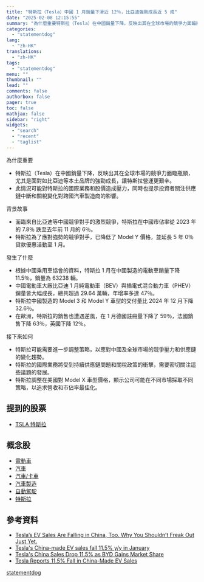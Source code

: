 ```yaml
---
title: "特斯拉（Tesla）中國 1 月銷量下滑近 12％，比亞迪強勢成長近 5 成"
date: "2025-02-08 12:15:55"
summary: "為什麼重要特斯拉（Tesla）在中國銷量下降，反映出其在全球市場的競爭力面臨瓶頸，尤其是面..."
categories:
  - "statementdog"
lang:
  - "zh-HK"
translations:
  - "zh-HK"
tags:
  - "statementdog"
menu: ""
thumbnail: ""
lead: ""
comments: false
authorbox: false
pager: true
toc: false
mathjax: false
sidebar: "right"
widgets:
  - "search"
  - "recent"
  - "taglist"
---
```


為什麼重要

* 特斯拉（Tesla）在中國銷量下降，反映出其在全球市場的競爭力面臨瓶頸，尤其是面對如比亞迪等本土品牌的強勁成長，讓特斯拉營運更艱辛。
* 此情況可能對特斯拉的國際業務和股價造成壓力，同時也提示投資者關注供應鏈中斷和關稅變化對跨國汽車製造商的影響。

背景故事

* 面臨來自比亞迪等中國競爭對手的激烈競爭，特斯拉在中國市佔率從 2023 年的 7.8％ 跌至去年前 11 月的 6％。
* 特斯拉為了應對強勢的競爭對手，已降低了 Model Y 價格，並延長 5 年 0％貸款優惠活動至 1 月。

發生了什麼

* 根據中國乘用車協會的資料，特斯拉 1 月在中國製造的電動車銷量下降 11.5％，銷量為 63238 輛。
* 中國電動車大廠比亞迪 1 月純電動車（BEV）與插電式混合動力車（PHEV）銷量皆大幅成長，總共超過 29.64 萬輛，年增率多達 47％。
* 特斯拉中國製造的 Model 3 和 Model Y 車型的交付量比 2024 年 12 月下降 32.6％。
* 在歐洲，特斯拉的銷售也遭遇逆風，在 1 月德國註冊量下降了 59％，法國銷售下降 63％，英國下降 12％。

接下來如何

* 特斯拉可能需要進一步調整策略，以應對中國及全球市場的競爭壓力和供應鏈的變化趨勢。
* 特斯拉的國際業務將受到持續供應鏈問題和關稅政策的衝擊，需要密切關注這些議題的發展。
* 特斯拉調整在美國對 Model X 車型價格，顯示公司可能在不同市場採取不同策略，以追求營收和市佔率最佳化。

提到的股票
-----

* [TSLA 特斯拉](/analysis/TSLA)

概念股
---

* [電動車](/tags/197)
* [汽車](/tags/259)
* [汽車/卡車](/tags/344)
* [汽車製造](/tags/1172)
* [自動駕駛](/tags/1176)
* [特斯拉](/tags/1453)

參考資料
----

* [Tesla’s EV Sales Are Falling in China, Too. Why You Shouldn’t Freak Out Just Yet.](https://finance.yahoo.com/m/483e45c6-1be9-3c84-a94f-45592f3728bf/tesla%E2%80%99s-ev-sales-are-falling.html?.tsrc=rss)
* [Tesla's China-made EV sales fall 11.5% y/y in January](https://finance.yahoo.com/news/teslas-china-made-ev-sales-092813125.html?.tsrc=rss)
* [Tesla's China Sales Drop 11.5% as BYD Gains Market Share](https://finance.yahoo.com/news/teslas-china-sales-drop-11-132445794.html?.tsrc=rss)
* [Tesla Reports 11.5% Fall in China-Made EV Sales](https://finance.yahoo.com/news/tesla-reports-11-5-fall-114331628.html?.tsrc=rss)

[statementdog](https://statementdog.com/news/12361)
